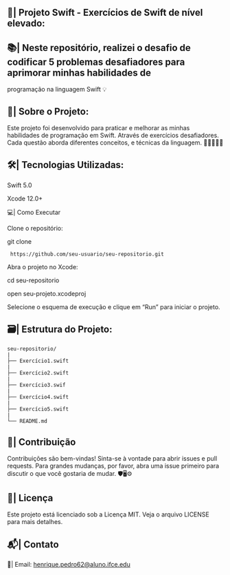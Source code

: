 ## 📲| Projeto Swift - Exercícios de Swift de nível elevado: 

## 📚| Neste repositório, realizei o desafio de codificar 5 problemas desafiadores para aprimorar minhas habilidades de 
programação na linguagem Swift 💡

## 📖| Sobre o Projeto: 

Este projeto foi desenvolvido para praticar e melhorar as minhas habilidades de programação em Swift. Através de exercícios 
desafiadores. Cada questão aborda diferentes conceitos, e técnicas da linguagem. 👩🏽‍💻🌐📒

##  🛠️| Tecnologias Utilizadas:

Swift 5.0

Xcode 12.0+

💻| Como Executar

Clone o repositório:

git clone
```
 https://github.com/seu-usuario/seu-repositorio.git
```
Abra o projeto no Xcode:

cd seu-repositorio

open seu-projeto.xcodeproj

Selecione o esquema de execução e clique em “Run” para iniciar o projeto.

##  🗃️| Estrutura do Projeto:

```
seu-repositorio/
|
├── Exercício1.swift
|
├── Exercício2.swift
|
├── Exercício3.swif
|
├── Exercício4.swift
|
├── Exercício5.swift
|
└── README.md
```

## 👥| Contribuição
Contribuições são bem-vindas! Sinta-se à vontade para abrir issues e pull requests. Para grandes mudanças, por favor, abra uma issue primeiro para discutir o que você gostaria de mudar. 🛡️🖥️⚙️

## 📜| Licença
Este projeto está licenciado sob a Licença MIT. Veja o arquivo LICENSE para mais detalhes.

## 📬| Contato

📧| Email: henrique.pedro62@aluno.ifce.edu

